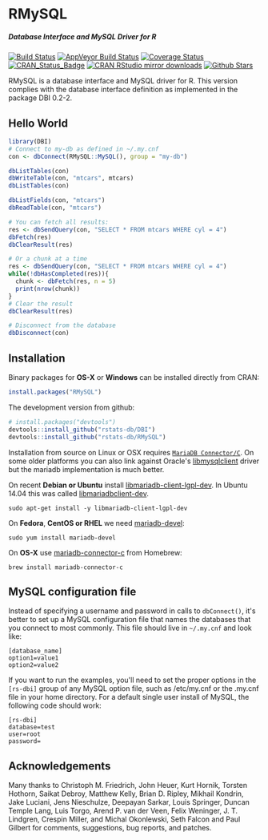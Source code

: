 RMySQL
======

##### *Database Interface and MySQL Driver for R*

[![Build Status](https://travis-ci.org/rstats-db/RMySQL.svg?branch=master)](https://travis-ci.org/rstats-db/RMySQL)
[![AppVeyor Build Status](https://ci.appveyor.com/api/projects/status/github/rstats-db/RMySQL?branch=master&svg=true)](https://ci.appveyor.com/project/jeroenooms/RMySQL)
[![Coverage Status](https://codecov.io/github/rstats-db/RMySQL/coverage.svg?branch=master)](https://codecov.io/github/rstats-db/RMySQL?branch=master)
[![CRAN_Status_Badge](http://www.r-pkg.org/badges/version/RMySQL)](http://cran.r-project.org/package=RMySQL)
[![CRAN RStudio mirror downloads](http://cranlogs.r-pkg.org/badges/RMySQL)](http://cran.r-project.org/web/packages/RMySQL/index.html)
[![Github Stars](https://img.shields.io/github/stars/rstats-db/RMySQL.svg?style=social&label=Github)](https://github.com/rstats-db/RMySQL)

RMySQL is a database interface and MySQL driver for R. This version complies with the database interface definition as implemented in the package DBI 0.2-2. 

## Hello World

```R
library(DBI)
# Connect to my-db as defined in ~/.my.cnf
con <- dbConnect(RMySQL::MySQL(), group = "my-db")

dbListTables(con)
dbWriteTable(con, "mtcars", mtcars)
dbListTables(con)

dbListFields(con, "mtcars")
dbReadTable(con, "mtcars")

# You can fetch all results:
res <- dbSendQuery(con, "SELECT * FROM mtcars WHERE cyl = 4")
dbFetch(res)
dbClearResult(res)

# Or a chunk at a time
res <- dbSendQuery(con, "SELECT * FROM mtcars WHERE cyl = 4")
while(!dbHasCompleted(res)){
  chunk <- dbFetch(res, n = 5)
  print(nrow(chunk))
}
# Clear the result
dbClearResult(res)

# Disconnect from the database
dbDisconnect(con)
```

## Installation

Binary packages for __OS-X__ or __Windows__ can be installed directly from CRAN:

```r
install.packages("RMySQL")
```

The development version from github:

```R
# install.packages("devtools")
devtools::install_github("rstats-db/DBI")
devtools::install_github("rstats-db/RMySQL")
```

Installation from source on Linux or OSX requires [`MariaDB Connector/C`](https://downloads.mariadb.org/connector-c/). On some older platforms you can also link against Oracle's [libmysqlclient](https://packages.debian.org/testing/libmysqlclient-dev) driver but the mariadb implementation is much better.

On recent __Debian or Ubuntu__ install [libmariadb-client-lgpl-dev](https://packages.debian.org/testing/libmariadb-client-lgpl-dev). In Ubuntu 14.04 this was called [libmariadbclient-dev](http://packages.ubuntu.com/trusty/libmariadbclient-dev).

```
sudo apt-get install -y libmariadb-client-lgpl-dev
```

On __Fedora__,  __CentOS or RHEL__ we need [mariadb-devel](https://apps.fedoraproject.org/packages/mariadb-devel):

```
sudo yum install mariadb-devel
````

On __OS-X__ use [mariadb-connector-c](https://github.com/Homebrew/homebrew-core/blob/master/Formula/mariadb-connector-c.rb) from Homebrew:

```
brew install mariadb-connector-c
```


## MySQL configuration file

Instead of specifying a username and password in calls to `dbConnect()`, it's better to set up a MySQL configuration file that names the databases that you connect to most commonly. This file should live in `~/.my.cnf` and look like:

```
[database_name]
option1=value1
option2=value2
```

If you want to run the examples, you'll need to set the proper options in the `[rs-dbi]` group of any MySQL option file, such as /etc/my.cnf or the .my.cnf file in your home directory. For a default single user install of MySQL, the following code should work:

```
[rs-dbi]
database=test
user=root
password=
```

## Acknowledgements

Many thanks to Christoph M. Friedrich, John Heuer, Kurt Hornik, Torsten Hothorn, Saikat Debroy, Matthew Kelly, Brian D. Ripley, Mikhail Kondrin, Jake Luciani, Jens Nieschulze, Deepayan Sarkar, Louis Springer, Duncan Temple Lang, Luis Torgo, Arend P. van der Veen, Felix Weninger, J. T. Lindgren, Crespin Miller, and Michal Okonlewski, Seth Falcon and Paul Gilbert for comments, suggestions, bug reports, and patches.

